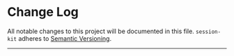 # Change Log

All notable changes to this project will be documented in this file.
`session-kit` adheres to [Semantic Versioning](http://semver.org/).

---
